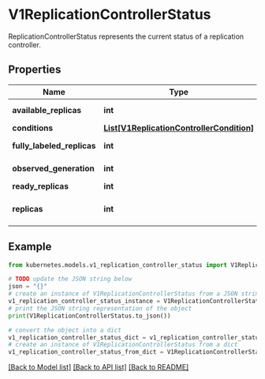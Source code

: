 # V1ReplicationControllerStatus

ReplicationControllerStatus represents the current status of a replication controller.

## Properties

Name | Type | Description | Notes
------------ | ------------- | ------------- | -------------
**available_replicas** | **int** | The number of available replicas (ready for at least minReadySeconds) for this replication controller. | [optional] 
**conditions** | [**List[V1ReplicationControllerCondition]**](V1ReplicationControllerCondition.md) | Represents the latest available observations of a replication controller&#39;s current state. | [optional] 
**fully_labeled_replicas** | **int** | The number of pods that have labels matching the labels of the pod template of the replication controller. | [optional] 
**observed_generation** | **int** | ObservedGeneration reflects the generation of the most recently observed replication controller. | [optional] 
**ready_replicas** | **int** | The number of ready replicas for this replication controller. | [optional] 
**replicas** | **int** | Replicas is the most recently observed number of replicas. More info: https://kubernetes.io/docs/concepts/workloads/controllers/replicationcontroller#what-is-a-replicationcontroller | [default to 0]

## Example

```python
from kubernetes.models.v1_replication_controller_status import V1ReplicationControllerStatus

# TODO update the JSON string below
json = "{}"
# create an instance of V1ReplicationControllerStatus from a JSON string
v1_replication_controller_status_instance = V1ReplicationControllerStatus.from_json(json)
# print the JSON string representation of the object
print(V1ReplicationControllerStatus.to_json())

# convert the object into a dict
v1_replication_controller_status_dict = v1_replication_controller_status_instance.to_dict()
# create an instance of V1ReplicationControllerStatus from a dict
v1_replication_controller_status_from_dict = V1ReplicationControllerStatus.from_dict(v1_replication_controller_status_dict)
```
[[Back to Model list]](../README.md#documentation-for-models) [[Back to API list]](../README.md#documentation-for-api-endpoints) [[Back to README]](../README.md)


